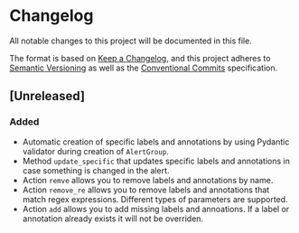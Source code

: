# Changelog

All notable changes to this project will be documented in this file.

The format is based on [Keep a Changelog](https://keepachangelog.com/en/1.0.0/),
and this project adheres to [Semantic Versioning](https://semver.org/spec/v2.0.0.html)
as well as the [Conventional Commits](https://www.conventionalcommits.org) 
specification.

## [Unreleased]

### Added

- Automatic creation of specific labels and annotations by using Pydantic
    validator during creation of `AlertGroup`.
- Method `update_specific` that updates specific labels and annotations in case
    something is changed in the alert.
- Action `remve` allows you to remove labels and annotations by name.
- Action `remove_re` allows you to remove labels and annotations that match
    regex expressions. Different types of parameters are supported.
- Action `add` allows you to add missing labels and annoations. If a label or
    annotation already exists it will not be overriden.
